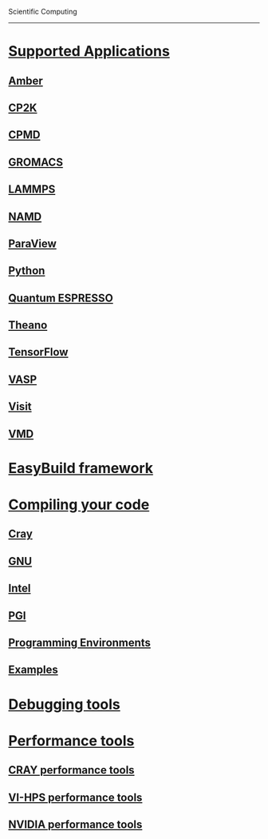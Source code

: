 Scientific Computing

---

<!-- use only links inside h1, h2, h3 and h4 -->

# [Supported Applications](https://eth-cscs.github.io/scientific_computing/supported_applications)
## [Amber](https://eth-cscs.github.io/scientific_computing/supported_applications/amber)
## [CP2K](https://eth-cscs.github.io/scientific_computing/supported_applications/cp2k)
## [CPMD](https://eth-cscs.github.io/scientific_computing/supported_applications/cpmd)
## [GROMACS](https://eth-cscs.github.io/scientific_computing/supported_applications/gromacs)
## [LAMMPS](https://eth-cscs.github.io/scientific_computing/supported_applications/lammps)
## [NAMD](https://eth-cscs.github.io/scientific_computing/supported_applications/namd)
## [ParaView](https://eth-cscs.github.io/scientific_computing/supported_applications/paraview)
## [Python](https://eth-cscs.github.io/scientific_computing/supported_applications/python)
## [Quantum ESPRESSO](https://eth-cscs.github.io/scientific_computing/supported_applications/quantumespresso)
## [Theano](https://eth-cscs.github.io/scientific_computing/supported_applications/theano)
## [TensorFlow](https://eth-cscs.github.io/scientific_computing/supported_applications/tensorflow)
## [VASP](https://eth-cscs.github.io/scientific_computing/supported_applications/vasp)
## [Visit](https://eth-cscs.github.io/scientific_computing/supported_applications/visit)
## [VMD](https://eth-cscs.github.io/scientific_computing/supported_applications/vmd)
# [EasyBuild framework](https://eth-cscs.github.io/scientific_computing/easybuild_framework)
# [Compiling your code](https://eth-cscs.github.io/scientific_computing/compiling_your_code)
## [Cray](https://eth-cscs.github.io/scientific_computing/compiling_your_code/cray)
## [GNU](https://eth-cscs.github.io/scientific_computing/compiling_your_code/gnu)
## [Intel](https://eth-cscs.github.io/scientific_computing/compiling_your_code/intel)
## [PGI](https://eth-cscs.github.io/scientific_computing/compiling_your_code/pgi)
## [Programming Environments](https://eth-cscs.github.io/scientific_computing/compiling_your_code/programming_environments)
## [Examples](https://eth-cscs.github.io/scientific_computing/compiling_your_code/examples)
# [Debugging tools](https://eth-cscs.github.io/scientific_computing/debugging_tools)
# [Performance tools](https://eth-cscs.github.io/scientific_computing/performance_tools)
## [CRAY performance tools](https://eth-cscs.github.io/scientific_computing/performance_tools/craypat/)
## [VI-HPS performance tools](https://eth-cscs.github.io/scientific_computing/performance_tools/vihps/)
## [NVIDIA performance tools](https://eth-cscs.github.io/scientific_computing/performance_tools/nvidia/)
